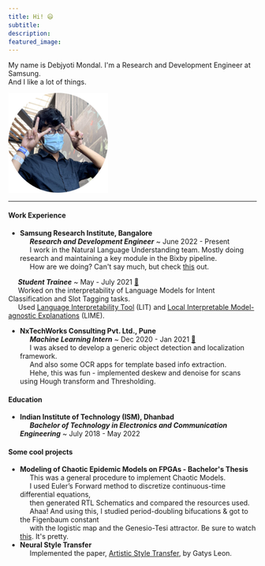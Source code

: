 ```yaml
---
title: Hi! 😃
subtitle: 
description: 
featured_image:
---
```


My name is Debjyoti Mondal. I'm a Research and Development Engineer at Samsung.<br>
And I like a lot of things.

<img src = "images/about/me.png" style = "width : 40%; height = auto;"> </img>

---------------

#### Work Experience
- <b>Samsung Research Institute, Bangalore</b><br>
&nbsp;&nbsp;&nbsp;&nbsp;&nbsp;<i>**Research and Development Engineer**</i> ~ June 2022 - Present<br>
&nbsp;&nbsp;&nbsp;&nbsp;&nbsp;I work in the Natural Language Understanding team. Mostly doing research and maintaining a key module in the Bixby pipeline.<br>&nbsp;&nbsp;&nbsp;&nbsp;&nbsp;How are we doing? Can't say much, but check [this](https://www.youtube.com/watch?v=Q2MGqmuEdtU) out.

&nbsp;&nbsp;&nbsp;&nbsp;&nbsp;<i>**Student Trainee**</i> ~ May - July 2021 [📜](https://drive.google.com/file/d/14E4fWz0ZZLIqTw-hjEKaOEyDz61U79IY/view?usp=sharing)<br>
&nbsp;&nbsp;&nbsp;&nbsp;&nbsp;Worked on the interpretability of Language Models for Intent Classification and Slot Tagging tasks.<br>&nbsp;&nbsp;&nbsp;&nbsp;&nbsp;Used [Language Interpretability Tool](https://pair-code.github.io/lit/) (LIT) and [Local Interpretable Model-agnostic Explanations](https://arxiv.org/abs/1602.04938) (LIME).

- <b>NxTechWorks Consulting Pvt. Ltd., Pune</b><br>
&nbsp;&nbsp;&nbsp;&nbsp;&nbsp;<i>**Machine Learning Intern**</i> ~ Dec 2020 - Jan 2021 [📜](https://drive.google.com/file/d/1lHkSa7woRo4Yas3-nA4c3a2JfBQrIW5W/view?usp=sharing)<br>
&nbsp;&nbsp;&nbsp;&nbsp;&nbsp;I was aksed to develop a generic object detection and localization framework.<br>
&nbsp;&nbsp;&nbsp;&nbsp;&nbsp;And also some OCR apps for template based info extraction.<br>
&nbsp;&nbsp;&nbsp;&nbsp;&nbsp;Hehe, this was fun - implemented deskew and denoise for scans using Hough
transform and Thresholding.

#### Education
- <b>Indian Institute of Technology (ISM), Dhanbad</b><br>
&nbsp;&nbsp;&nbsp;&nbsp;&nbsp;<i>**Bachelor of Technology in Electronics and Communication Engineering**</i> ~ July 2018 - May 2022

#### Some cool projects
- <b>Modeling of Chaotic Epidemic Models on FPGAs - Bachelor's Thesis</b><br>
&nbsp;&nbsp;&nbsp;&nbsp;&nbsp;This was a general procedure to implement Chaotic Models.<br>
&nbsp;&nbsp;&nbsp;&nbsp;&nbsp;I used Euler’s Forward method to discretize continuous-time differential equations,<br>
&nbsp;&nbsp;&nbsp;&nbsp;&nbsp;then generated RTL Schematics and compared the resources used.<br>
&nbsp;&nbsp;&nbsp;&nbsp;&nbsp;Ahaa! And using this, I studied period-doubling bifucations & got to the Figenbaum constant<br>
&nbsp;&nbsp;&nbsp;&nbsp;&nbsp;with the logistic map and the Genesio-Tesi attractor. Be sure to watch [this](https://www.youtube.com/watch?v=ovJcsL7vyrk). It's pretty.
- <b>Neural Style Transfer</b><br>
&nbsp;&nbsp;&nbsp;&nbsp;&nbsp;Implemented the paper, [Artistic Style Transfer](https://arxiv.org/abs/1508.06576), by Gatys Leon.